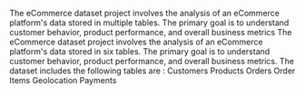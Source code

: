 The eCommerce dataset project involves the analysis of an eCommerce
 platform's data stored in multiple tables. The primary goal is to
 understand customer behavior, product performance, and overall
 business metrics
 The eCommerce dataset project involves
 the analysis of an eCommerce platform's
 data stored in six  tables. The primary
 goal is to understand customer behavior,
 product performance, and overall business
 metrics. The dataset includes the following
 tables are :
 Customers
 Products
 Orders
 Order Items
 Geolocation
 Payments
